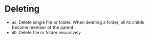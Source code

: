 # Deleting

* `dd`: Delete single file or folder. When deleting a folder, all its childs become member of the parent.
* `dD`: Delete file or folder recursively
